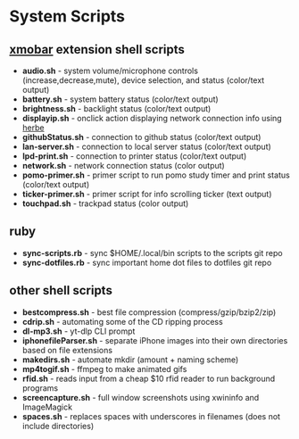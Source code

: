 # System Scripts



## [xmobar](https://codeberg.org/xmobar/xmobar) extension shell scripts
- **audio.sh** - system volume/microphone controls (increase,decrease,mute), device selection, and status (color/text output)
- **battery.sh** - system battery status (color/text output)
- **brightness.sh** - backlight status (color/text output)
- **displayip.sh** - onclick action displaying network connection info using [herbe](https://github.com/dudik/herbe)
- **githubStatus.sh** - connection to github status (color/text output)
- **lan-server.sh** - connection to local server status (color/text output)
- **lpd-print.sh** - connection to printer status (color/text output)
- **network.sh** - network connection status (color output)
- **pomo-primer.sh** - primer script to run pomo study timer and print status (color/text output)
- **ticker-primer.sh** - primer script for info scrolling ticker (text output)
- **touchpad.sh** - trackpad status (color output)

## ruby
- **sync-scripts.rb** - sync $HOME/.local/bin scripts to the scripts git repo
- **sync-dotfiles.rb** - sync important home dot files to dotfiles git repo 

## other shell scripts
- **bestcompress.sh** - best file compression (compress/gzip/bzip2/zip)
- **cdrip.sh** - automating some of the CD ripping process
- **dl-mp3.sh** - yt-dlp CLI prompt
- **iphonefileParser.sh** - separate iPhone images into their own directories based on file extensions
- **makedirs.sh** - automate mkdir (amount + naming scheme) 
- **mp4togif.sh** - ffmpeg to make animated gifs 
- **rfid.sh** - reads input from a cheap $10 rfid reader to run background programs
- **screencapture.sh** - full window screenshots using xwininfo and ImageMagick
- **spaces.sh** - replaces spaces with underscores in filenames (does not include directories)
